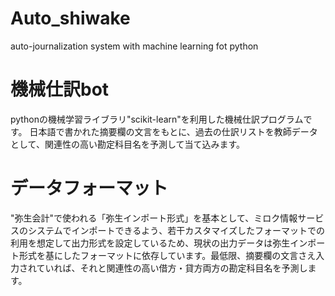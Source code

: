 # Auto_shiwake
auto-journalization system with machine learning fot python

# 機械仕訳bot
pythonの機械学習ライブラリ"scikit-learn"を利用した機械仕訳プログラムです。
日本語で書かれた摘要欄の文言をもとに、過去の仕訳リストを教師データとして、関連性の高い勘定科目名を予測して当て込みます。

# データフォーマット
"弥生会計"で使われる「弥生インポート形式」を基本として、ミロク情報サービスのシステムでインポートできるよう、若干カスタマイズしたフォーマットでの利用を想定して出力形式を設定しているため、現状の出力データは弥生インポート形式を基にしたフォーマットに依存しています。最低限、摘要欄の文言さえ入力されていれば、それと関連性の高い借方・貸方両方の勘定科目名を予測します。
